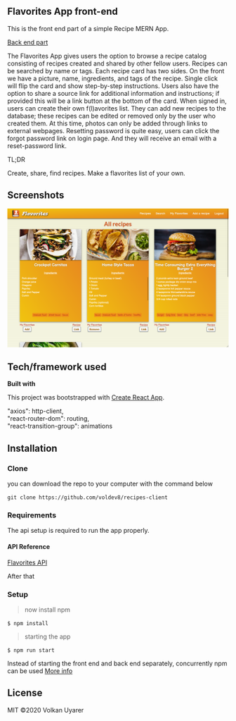 ## Flavorites App front-end

This is the front end part of a simple Recipe MERN App.

[Back end part](https://github.com/voldev8/recipes-api)

The Flavorites App gives users the option to browse a recipe catalog consisting of recipes created and shared by other fellow users. Recipes can be searched by name or tags. Each recipe card has two sides. On the front we have a picture, name, ingredients, and tags of the recipe. Single click will flip the card and show step-by-step instructions. Users also have the option to share a source link for additional information and instructions; if provided this will be a link button at the bottom of the card. When signed in, users can create their own f(l)avorites list. They can add new recipes to the database; these recipes can be edited or removed only by the user who created them. At this time, photos can only be added through links to external webpages. Resetting password is quite easy, users can click the forgot password link on login page. And they will receive an email with a reset-password link.

TL;DR

Create, share, find recipes. Make a flavorites list of your own.

## Screenshots

![screenshot](/src/media/flavorites_screenshot.png)

## Tech/framework used

<b>Built with</b>

This project was bootstrapped with [Create React App](https://github.com/facebook/create-react-app).

"axios": http-client,  
"react-router-dom": routing,  
"react-transition-group": animations

## Installation

### Clone

you can download the repo to your computer with the command below

```shell
git clone https://github.com/voldev8/recipes-client
```

### Requirements

The api setup is required to run the app properly.

#### API Reference

[Flavorites API](https://github.com/voldev8/recipes-api)

After that

### Setup

> now install npm

```shell
$ npm install
```

> starting the app

```shell
$ npm run start
```

Instead of starting the front end and back end separately, concurrently npm can be used [More info](https://www.npmjs.com/package/concurrently)

## License

MIT ©2020 Volkan Uyarer

